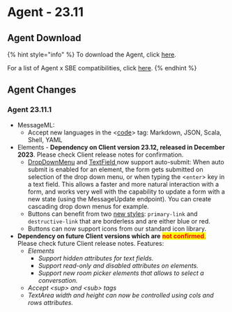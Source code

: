 # Agent - 23.11

## Agent Download

{% hint style="info" %}
To download the Agent, click [here](https://storage.googleapis.com/sym-platform/developers/rest-api/agent-23.11.1.zip).

For a list of Agent x SBE compatibilities, click [here](../../agent-guide/sbe-x-agent-compatibility-matrix.md).
{% endhint %}

## Agent Changes

### Agent 23.11.1

* MessageML:&#x20;
  * Accept new languages in the <[code](../../../bots/messages/overview-of-messageml/messageml-basic-format-tags/text-level-formatting-and-semantics.md)> tag: Markdown, JSON, Scala, Shell, YAML
* Elements - **Dependency on Client version 23.12, released in December 2023**. Please check Client release notes for confirmation.
  * [DropDownMenu](../../../bots/messages/overview-of-messageml/symphony-elements-1/dropdown-menu.md#attributes) and [TextField ](../../../bots/messages/overview-of-messageml/symphony-elements-1/text-field.md#attributes)now support auto-submit: When auto submit is enabled for an element, the form gets submitted on selection of the drop down menu, or when typing the <`enter`> key in a text field. This allows a faster and more natural interaction with a form, and works very well with the capability to update a form with a new state (using the MessageUpdate endpoint). You can create cascading drop down menus for example.
  * Buttons can benefit from two [new styles](../../../bots/messages/overview-of-messageml/symphony-elements-1/buttons/#attributes): `primary-link` and `destructive-link` that are borderless and are either blue or red.
  * Buttons can now support icons from our standard icon library.
* **Dependency on future Client versions which are** <mark style="color:red;">**not confirmed**</mark><mark style="color:red;">.</mark> Please check future Client release notes. Features:
  * _Elements_
    * _Support hidden attributes for text fields._
    * _Support read-only and disabled attributes on elements._
    * _Support new room picker elements that allows to select a conversation._&#x20;
  * _Accept \<sup> and \<sub> tags_
  * _TextArea width and height can now be controlled using cols and rows attributes._
